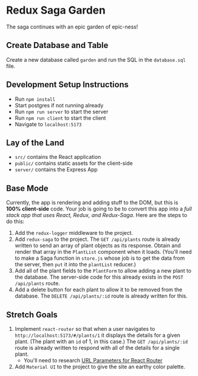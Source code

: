 # Redux Saga Garden

The saga continues with an epic garden of epic-ness!

## Create Database and Table

Create a new database called `garden` and run the SQL in the `database.sql` file.

## Development Setup Instructions

* Run `npm install`
* Start postgres if not running already
* Run `npm run server` to start the server
* Run `npm run client` to start the client
* Navigate to `localhost:5173`

## Lay of the Land

* `src/` contains the React application
* `public/` contains static assets for the client-side
* `server/` contains the Express App

## Base Mode

Currently, the app is rendering and adding stuff to the DOM, but this is **100% client-side** code. Your job is going to be to convert this app into a *full stack app that uses React, Redux, and Redux-Saga*. Here are the steps to do this:

1. Add the `redux-logger` middleware to the project.
2. Add `redux-saga` to the project. The `GET /api/plants` route is already written to send an array of plant objects as its response. Obtain and render that array in the `PlantList` component when it loads. (You'll need to make a Saga function in `store.js` whose job is to get the data from the server, then `put` it into the `plantList` reducer.)
3. Add all of the plant fields to the `PlantForm` to allow adding a new plant to the database. The server-side code for this already exists in the `POST /api/plants` route.
4. Add a delete button for each plant to allow it to be removed from the database. The `DELETE /api/plants/:id` route is already written for this.

## Stretch Goals

1. Implement `react-router` so that when a user navigates to `http://localhost:5173/#/plants/1` it displays the details for a given plant. (The plant with an `id` of 1, in this case.) The `GET /api/plants/:id` route is already written to respond with all of the details for a single plant. 
    * You'll need to research [URL Parameters for React Router](https://v5.reactrouter.com/web/example/url-params)
2. Add `Material UI` to the project to give the site an earthy color palette.
